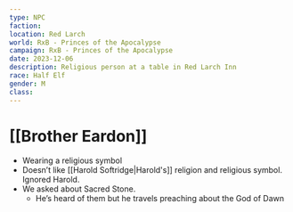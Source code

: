```yaml
---
type: NPC
faction: 
location: Red Larch
world: RxB - Princes of the Apocalypse
campaign: RxB - Princes of the Apocalypse
date: 2023-12-06
description: Religious person at a table in Red Larch Inn
race: Half Elf
gender: M
class:
---
```

# [[Brother Eardon]]

- Wearing a religious symbol
- Doesn’t like [[Harold Softridge|Harold's]] religion and religious symbol. Ignored Harold.
- We asked about Sacred Stone.
	- He’s heard of them but he travels preaching about the God of Dawn